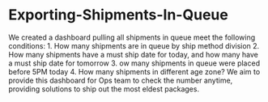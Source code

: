 # Exporting-Shipments-In-Queue
We created a dashboard pulling all shipments in queue meet the following conditions: 1. How many shipments are in queue by ship method division 2. How many shipments have a must ship date for today, and how many have a must ship date for tomorrow 3. ow many shipments in queue were placed before 5PM today 4. How many shipments in different age zone? We aim to provide this dashboard for Ops team to check the number anytime, providing solutions to ship out the most eldest packages.
